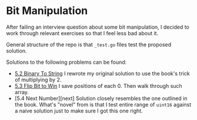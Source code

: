 # Bit Manipulation

After failing an interview question about some bit manipulation, I decided to
work through relevant exercises so that I feel less bad about it.

General structure of the repo is that `_test.go` files test the proposed solution.

Solutions to the following problems can be found:

* [5.2 Binary To String][b2s] I rewrote my original solution to use the book's trick of multiplying by 2.
* [5.3 Flip Bit to Win][flip] I save positions of each 0. Then walk through such array.
* [5.4 Next Number][next] Solution closely resembles the one outlined in the book. What's "novel" from is that I test entire range of `uint16` against a naive solution just to make sure I got this one right.


[b2s]: https://github.com/afiodorov/bit_manipulation/tree/master/binary_to_string.go
[flip]: https://github.com/afiodorov/bit_manipulation/tree/master/flip_bit_to_win.go
